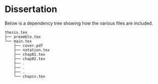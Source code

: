 # Dissertation

Below is a dependency tree showing how the various files are included.

    thesis.tex
    ├── preamble.tex
    └── main.tex
        ├── cover.pdf
        ├── notation.tex
        ├── chap01.tex
        ├── chap02.tex
        ├── .
        ├── .
        ├── .
        └── chapcv.tex
